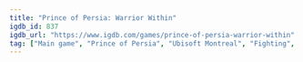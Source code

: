 ```yaml
---
title: "Prince of Persia: Warrior Within"
igdb_id: 837
igdb_url: "https://www.igdb.com/games/prince-of-persia-warrior-within"
tag: ["Main game", "Prince of Persia", "Ubisoft Montreal", "Fighting", "Platform", "Hack and slash/Beat 'em up", "Adventure", "Single player", "Third person", "Action"]
---
```

